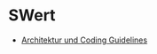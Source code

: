 SWert
=====


* [Architektur und Coding Guidelines](https://github.com/geritwagner/SWert/wiki/Architektur-und-Coding-Guidelines)
